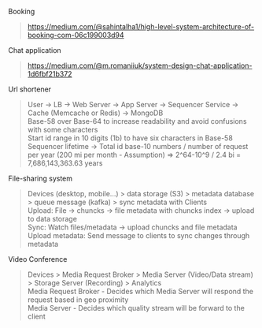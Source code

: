 Booking
> https://medium.com/@sahintalha1/high-level-system-architecture-of-booking-com-06c199003d94

Chat application
> https://medium.com/@m.romaniiuk/system-design-chat-application-1d6fbf21b372

Url shortener
> User -> LB -> Web Server -> App Server -> Sequencer Service -> Cache (Memcache or Redis) -> MongoDB  
> Base-58 over Base-64 to increase readability and avoid confusions with some characters  
> Start id range in 10 digits (1b) to have six characters in Base-58  
> Sequencer lifetime -> Total id base-10 numbers / number of request per year (200 mi per month - Assumption) => 2^64-10^9 / 2.4 bi = 7,686,143,363.63 years  

File-sharing system
> Devices (desktop, mobile...) > data storage (S3) > metadata database > queue message (kafka) > sync metadata with Clients  
> Upload: File -> chuncks -> file metadata with chuncks index -> upload to data storage  
> Sync: Watch files/metadata -> upload chuncks and file metadata  
> Upload metadata: Send message to clients to sync changes through metadata  

Video Conference
> Devices > Media Request Broker > Media Server (Video/Data stream) > Storage Server (Recording) > Analytics  
> Media Request Broker - Decides which Media Server will respond the request based in geo proximity  
> Media Server - Decides which quality stream will be forward to the client  